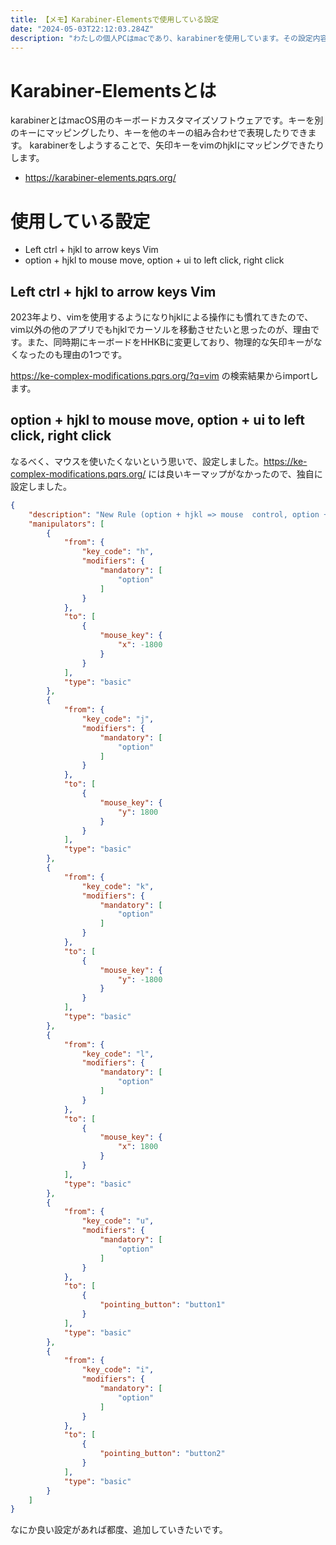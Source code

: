 ```yaml
---
title: 【メモ】Karabiner-Elementsで使用している設定
date: "2024-05-03T22:12:03.284Z"
description: "わたしの個人PCはmacであり、karabinerを使用しています。その設定内容を紹介します。"
---
```


# Karabiner-Elementsとは
karabinerとはmacOS用のキーボードカスタマイズソフトウェアです。キーを別のキーにマッピングしたり、キーを他のキーの組み合わせで表現したりできます。
karabinerをしようすることで、矢印キーをvimのhjklにマッピングできたりします。
- https://karabiner-elements.pqrs.org/

# 使用している設定
-  Left ctrl + hjkl to arrow keys Vim
-  option + hjkl to mouse move, option + ui to left click, right click
 
## Left ctrl + hjkl to arrow keys Vim
2023年より、vimを使用するようになりhjklによる操作にも慣れてきたので、vim以外の他のアプリでもhjklでカーソルを移動させたいと思ったのが、理由です。また、同時期にキーボードをHHKBに変更しており、物理的な矢印キーがなくなったのも理由の1つです。

https://ke-complex-modifications.pqrs.org/?q=vim の検索結果からimportします。

## option + hjkl to mouse move, option + ui to left click, right click
なるべく、マウスを使いたくないという思いで、設定しました。https://ke-complex-modifications.pqrs.org/ には良いキーマップがなかったので、独自に設定しました。

```json
{
    "description": "New Rule (option + hjkl => mouse  control, option +  ui => left click, rght click)",
    "manipulators": [
        {
            "from": {
                "key_code": "h",
                "modifiers": {
                    "mandatory": [
                        "option"
                    ]
                }
            },
            "to": [
                {
                    "mouse_key": {
                        "x": -1800
                    }
                }
            ],
            "type": "basic"
        },
        {
            "from": {
                "key_code": "j",
                "modifiers": {
                    "mandatory": [
                        "option"
                    ]
                }
            },
            "to": [
                {
                    "mouse_key": {
                        "y": 1800
                    }
                }
            ],
            "type": "basic"
        },
        {
            "from": {
                "key_code": "k",
                "modifiers": {
                    "mandatory": [
                        "option"
                    ]
                }
            },
            "to": [
                {
                    "mouse_key": {
                        "y": -1800
                    }
                }
            ],
            "type": "basic"
        },
        {
            "from": {
                "key_code": "l",
                "modifiers": {
                    "mandatory": [
                        "option"
                    ]
                }
            },
            "to": [
                {
                    "mouse_key": {
                        "x": 1800
                    }
                }
            ],
            "type": "basic"
        },
        {
            "from": {
                "key_code": "u",
                "modifiers": {
                    "mandatory": [
                        "option"
                    ]
                }
            },
            "to": [
                {
                    "pointing_button": "button1"
                }
            ],
            "type": "basic"
        },
        {
            "from": {
                "key_code": "i",
                "modifiers": {
                    "mandatory": [
                        "option"
                    ]
                }
            },
            "to": [
                {
                    "pointing_button": "button2"
                }
            ],
            "type": "basic"
        }
    ]
}
```

なにか良い設定があれば都度、追加していきたいです。